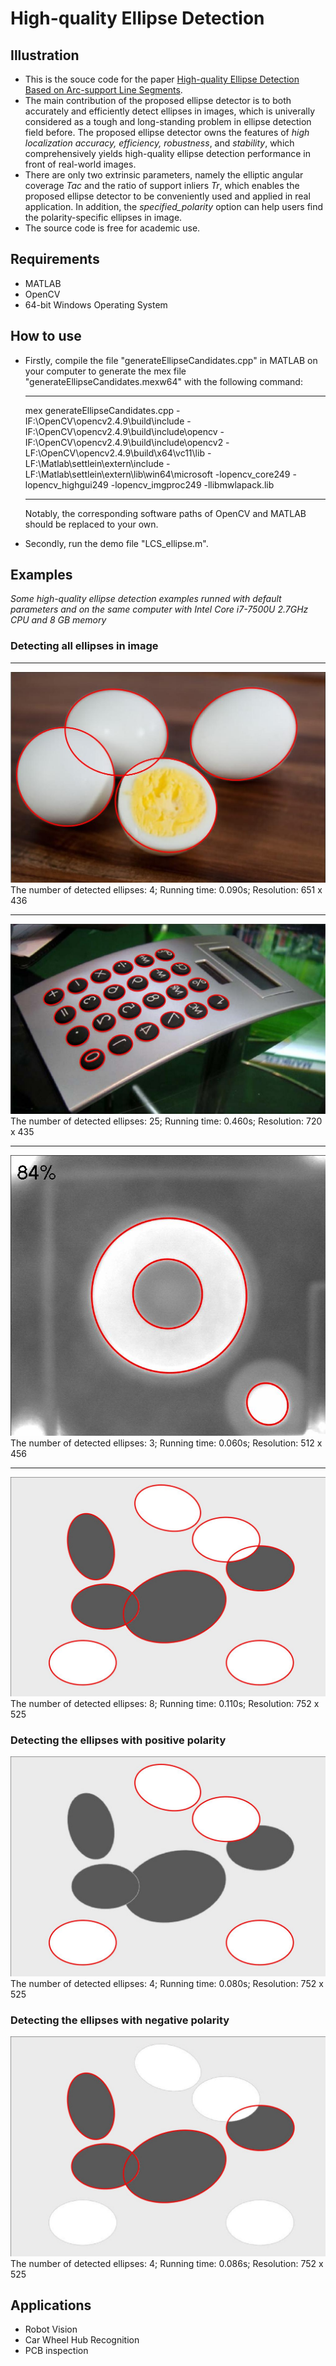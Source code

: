 # High-quality Ellipse Detection
## Illustration
- This is the souce code for the paper [High-quality Ellipse Detection Based on Arc-support Line Segments](https://alanlusun.github.io/publication/2018-09-24-High-quality-Ellipse-Detection/).
- The main contribution of the proposed ellipse detector is to both accurately and efficiently detect ellipses in images, which is univerally considered as a tough and long-standing problem in ellipse detection field before. The proposed ellipse detector owns the features of *high localization accuracy, efficiency, robustness*, and *stability*, which comprehensively yields high-quality ellipse detection performance in front of real-world images. 
- There are only two extrinsic parameters, namely the elliptic angular coverage *Tac* and the ratio of support inliers *Tr*, which enables the proposed ellipse detector to be conveniently used and applied in real application. In addition, the *specified_polarity* option can help users find the polarity-specific ellipses in image.  
- The source code is free for academic use.

## Requirements
- MATLAB
- OpenCV 
- 64-bit Windows Operating System


## How to use
- Firstly, compile the file "generateEllipseCandidates.cpp" in MATLAB on your computer to generate the mex file "generateEllipseCandidates.mexw64" with the following command:  
  
  ---
  mex generateEllipseCandidates.cpp -IF:\OpenCV\opencv2.4.9\build\include -IF:\OpenCV\opencv2.4.9\build\include\opencv -IF:\OpenCV\opencv2.4.9\build\include\opencv2 -LF:\OpenCV\opencv2.4.9\build\x64\vc11\lib -LF:\Matlab\settlein\extern\include -LF:\Matlab\settlein\extern\lib\win64\microsoft -lopencv_core249 -lopencv_highgui249 -lopencv_imgproc249 -llibmwlapack.lib  
  
  ---
  Notably, the corresponding software paths of OpenCV and MATLAB should be replaced to your own.  
- Secondly, run the demo file "LCS_ellipse.m".


## Examples
*Some high-quality ellipse detection examples runned with default parameters and on the same computer with Intel Core i7-7500U 2.7GHz CPU and 8 GB memory*

### Detecting all ellipses in image

---
![image](./pics/43_result.jpg) 
The number of detected ellipses: 4; Running time: 0.090s; Resolution: 651 x 436

---
![image](./pics/27_result.jpg) 
The number of detected ellipses: 25; Running time: 0.460s; Resolution: 720 x 435

---
![image](./pics/23_result.jpg) 
The number of detected ellipses: 3; Running time: 0.060s; Resolution: 512 x 456

---
![image](./pics/666_result.jpg) 
The number of detected ellipses: 8; Running time: 0.110s; Resolution: 752 x 525

### Detecting the ellipses with positive polarity
![image](./pics/666_positive.jpg) 
The number of detected ellipses: 4; Running time: 0.080s; Resolution: 752 x 525

### Detecting the ellipses with negative polarity
![image](./pics/666_negative.jpg) 
The number of detected ellipses: 4; Running time: 0.086s; Resolution: 752 x 525

## Applications
- Robot Vision
- Car Wheel Hub Recognition
- PCB inspection




